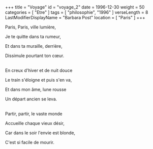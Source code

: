 +++
title = "Voyage"
id = "voyage_2"
date = 1996-12-30
weight = 50
categories = [ "Etre" ]
tags = [ "philosophie", "1996" ]
verseLength = 8
LastModifierDisplayName = "Barbara Post"
location = [ "Paris" ]
+++

Paris, Paris, ville lumière,

Je te quitte dans ta rumeur,

Et dans ta muraille, derrière,

Dissimule pourtant ton cœur.

 \
En creux d'hiver et de nuit douce

Le train s'éloigne et puis s'en va,

Et dans mon âme, lune rousse

Un départ ancien se leva.

 \
Partir, partir, le vaste monde

Accueille chaque vieux désir,

Car dans le soir l'envie est blonde,

C'est si facile de mourir.
